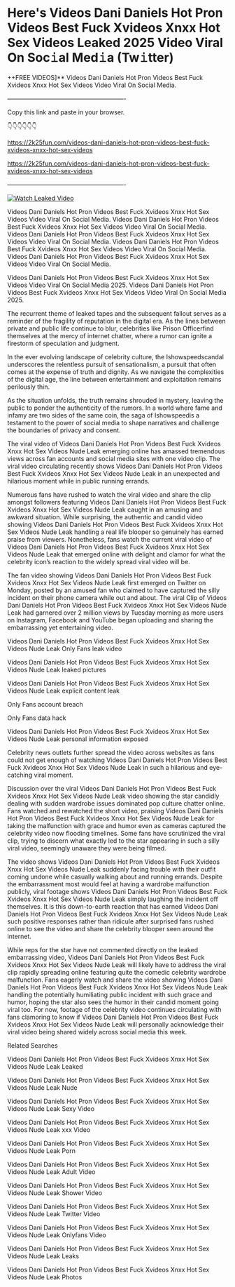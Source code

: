 # Here's Videos Dani Daniels Hot Pron Videos Best Fuck Xvideos Xnxx Hot Sex Videos Leaked 2025 Video Viral On Soc𝚒al Med𝚒a (Tw𝚒tter)

++FREE VIDEOS]** Videos Dani Daniels Hot Pron Videos Best Fuck Xvideos Xnxx Hot Sex Videos Video Viral On Social Media.

———————————————————-

Copy this link and paste in your browser.

👇👇👇👇👇👇

https://2k25fun.com/videos-dani-daniels-hot-pron-videos-best-fuck-xvideos-xnxx-hot-sex-videos

https://2k25fun.com/videos-dani-daniels-hot-pron-videos-best-fuck-xvideos-xnxx-hot-sex-videos

———————————————————-

[![Watch Leaked Video](https://miro.medium.com/v2/resize:fit:828/format:webp/1*cilzJN44JGOrTw9NJCrNHA.gif "Watch Leaked Video")](https://2k25fun.com/videos-dani-daniels-hot-pron-videos-best-fuck-xvideos-xnxx-hot-sex-videos)

Videos Dani Daniels Hot Pron Videos Best Fuck Xvideos Xnxx Hot Sex Videos Video Viral On Social Media. Videos Dani Daniels Hot Pron Videos Best Fuck Xvideos Xnxx Hot Sex Videos Video Viral On Social Media. Videos Dani Daniels Hot Pron Videos Best Fuck Xvideos Xnxx Hot Sex Videos Video Viral On Social Media. Videos Dani Daniels Hot Pron Videos Best Fuck Xvideos Xnxx Hot Sex Videos Video Viral On Social Media. Videos Dani Daniels Hot Pron Videos Best Fuck Xvideos Xnxx Hot Sex Videos Video Viral On Social Media.

Videos Dani Daniels Hot Pron Videos Best Fuck Xvideos Xnxx Hot Sex Videos Video Viral On Social Media 2025. Videos Dani Daniels Hot Pron Videos Best Fuck Xvideos Xnxx Hot Sex Videos Video Viral On Social Media 2025.

The recurrent theme of leaked tapes and the subsequent fallout serves as a reminder of the fragility of reputation in the digital era. As the lines between private and public life continue to blur, celebrities like Prison Officerfind themselves at the mercy of internet chatter, where a rumor can ignite a firestorm of speculation and judgment.

In the ever evolving landscape of celebrity culture, the Ishowspeedscandal underscores the relentless pursuit of sensationalism, a pursuit that often comes at the expense of truth and dignity. As we navigate the complexities of the digital age, the line between entertainment and exploitation remains perilously thin.

As the situation unfolds, the truth remains shrouded in mystery, leaving the public to ponder the authenticity of the rumors. In a world where fame and infamy are two sides of the same coin, the saga of Ishowspeedis a testament to the power of social media to shape narratives and challenge the boundaries of privacy and consent.

The viral video of Videos Dani Daniels Hot Pron Videos Best Fuck Xvideos Xnxx Hot Sex Videos Nude Leak emerging online has amassed tremendous views across fan accounts and social media sites with one video clip. The viral video circulating recently shows Videos Dani Daniels Hot Pron Videos Best Fuck Xvideos Xnxx Hot Sex Videos Nude Leak in an unexpected and hilarious moment while in public running errands.

Numerous fans have rushed to watch the viral video and share the clip amongst followers featuring Videos Dani Daniels Hot Pron Videos Best Fuck Xvideos Xnxx Hot Sex Videos Nude Leak caught in an amusing and awkward situation. While surprising, the authentic and candid video showing Videos Dani Daniels Hot Pron Videos Best Fuck Xvideos Xnxx Hot Sex Videos Nude Leak handling a real life blooper so genuinely has earned praise from viewers. Nonetheless, fans watch the current viral video of Videos Dani Daniels Hot Pron Videos Best Fuck Xvideos Xnxx Hot Sex Videos Nude Leak that emerged online with delight and clamor for what the celebrity icon’s reaction to the widely spread viral video will be.

The fan video showing Videos Dani Daniels Hot Pron Videos Best Fuck Xvideos Xnxx Hot Sex Videos Nude Leak first emerged on Twitter on Monday, posted by an amused fan who claimed to have captured the silly incident on their phone camera while out and about. The viral Clip of Videos Dani Daniels Hot Pron Videos Best Fuck Xvideos Xnxx Hot Sex Videos Nude Leak had garnered over 2 million views by Tuesday morning as more users on Instagram, Facebook and YouTube began uploading and sharing the embarrassing yet entertaining video.

Videos Dani Daniels Hot Pron Videos Best Fuck Xvideos Xnxx Hot Sex Videos Nude Leak Only Fans leak video

Videos Dani Daniels Hot Pron Videos Best Fuck Xvideos Xnxx Hot Sex Videos Nude Leak leaked pictures

Videos Dani Daniels Hot Pron Videos Best Fuck Xvideos Xnxx Hot Sex Videos Nude Leak explicit content leak

Only Fans account breach

Only Fans data hack

Videos Dani Daniels Hot Pron Videos Best Fuck Xvideos Xnxx Hot Sex Videos Nude Leak personal information exposed

Celebrity news outlets further spread the video across websites as fans could not get enough of watching Videos Dani Daniels Hot Pron Videos Best Fuck Xvideos Xnxx Hot Sex Videos Nude Leak in such a hilarious and eye-catching viral moment.

Discussion over the viral Videos Dani Daniels Hot Pron Videos Best Fuck Xvideos Xnxx Hot Sex Videos Nude Leak video showing the star candidly dealing with sudden wardrobe issues dominated pop culture chatter online. Fans watched and rewatched the short video, praising Videos Dani Daniels Hot Pron Videos Best Fuck Xvideos Xnxx Hot Sex Videos Nude Leak for taking the malfunction with grace and humor even as cameras captured the celebrity video now flooding timelines. Some fans have scrutinized the viral clip, trying to discern what exactly led to the star appearing in such a silly viral video, seemingly unaware they were being filmed.

The video shows Videos Dani Daniels Hot Pron Videos Best Fuck Xvideos Xnxx Hot Sex Videos Nude Leak suddenly facing trouble with their outfit coming undone while casually walking about and running errands. Despite the embarrassment most would feel at having a wardrobe malfunction publicly, viral footage shows Videos Dani Daniels Hot Pron Videos Best Fuck Xvideos Xnxx Hot Sex Videos Nude Leak simply laughing the incident off themselves. It is this down-to-earth reaction that has earned Videos Dani Daniels Hot Pron Videos Best Fuck Xvideos Xnxx Hot Sex Videos Nude Leak such positive responses rather than ridicule after surprised fans rushed online to see the video and share the celebrity blooper seen around the internet.

While reps for the star have not commented directly on the leaked embarrassing video, Videos Dani Daniels Hot Pron Videos Best Fuck Xvideos Xnxx Hot Sex Videos Nude Leak will likely have to address the viral clip rapidly spreading online featuring quite the comedic celebrity wardrobe malfunction. Fans eagerly watch and share the video showing Videos Dani Daniels Hot Pron Videos Best Fuck Xvideos Xnxx Hot Sex Videos Nude Leak handling the potentially humiliating public incident with such grace and humor, hoping the star also sees the humor in their candid moment going viral too. For now, footage of the celebrity video continues circulating with fans clamoring to know if Videos Dani Daniels Hot Pron Videos Best Fuck Xvideos Xnxx Hot Sex Videos Nude Leak will personally acknowledge their viral video being shared widely across social media this week.

Related Searches

Videos Dani Daniels Hot Pron Videos Best Fuck Xvideos Xnxx Hot Sex Videos Nude Leak Leaked

Videos Dani Daniels Hot Pron Videos Best Fuck Xvideos Xnxx Hot Sex Videos Nude Leak Nude

Videos Dani Daniels Hot Pron Videos Best Fuck Xvideos Xnxx Hot Sex Videos Nude Leak Sexy Video

Videos Dani Daniels Hot Pron Videos Best Fuck Xvideos Xnxx Hot Sex Videos Nude Leak xxx Video

Videos Dani Daniels Hot Pron Videos Best Fuck Xvideos Xnxx Hot Sex Videos Nude Leak Porn

Videos Dani Daniels Hot Pron Videos Best Fuck Xvideos Xnxx Hot Sex Videos Nude Leak Adult Video

Videos Dani Daniels Hot Pron Videos Best Fuck Xvideos Xnxx Hot Sex Videos Nude Leak Shower Video

Videos Dani Daniels Hot Pron Videos Best Fuck Xvideos Xnxx Hot Sex Videos Nude Leak Twitter Video

Videos Dani Daniels Hot Pron Videos Best Fuck Xvideos Xnxx Hot Sex Videos Nude Leak Onlyfans Video

Videos Dani Daniels Hot Pron Videos Best Fuck Xvideos Xnxx Hot Sex Videos Nude Leak Leaks

Videos Dani Daniels Hot Pron Videos Best Fuck Xvideos Xnxx Hot Sex Videos Nude Leak Photos